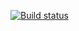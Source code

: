 [![Build status](https://ci.appveyor.com/api/projects/status/8of3t49g27s2enek?svg=true)](https://ci.appveyor.com/project/BednovaK/pattern1)
